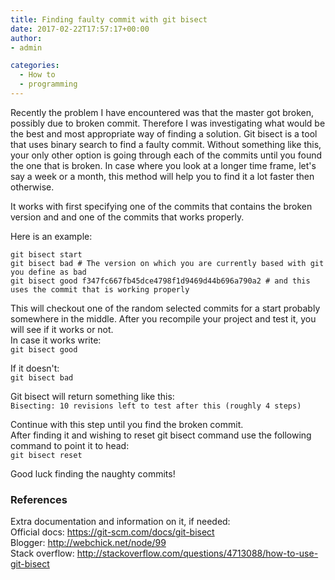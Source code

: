 ```yaml
---
title: Finding faulty commit with git bisect
date: 2017-02-22T17:57:17+00:00
author:
- admin

categories:
  - How to
  - programming
---
```

Recently the problem I have encountered was that the master got broken, possibly due to broken commit. Therefore I was investigating what would be the best and most appropriate way of finding a solution. Git bisect is a tool that uses binary search to find a faulty commit. Without something like this, your only other option is going through each of the commits until you found the one that is broken. In case where you look at a longer time frame, let's say a week or a month, this method will help you to find it a lot faster then otherwise.

It works with first specifying one of the commits that contains the broken version and and one of the commits that works properly.

Here is an example:

```
git bisect start
git bisect bad # The version on which you are currently based with git you define as bad
git bisect good f347fc667fb45dce4798f1d9469d44b696a790a2 # and this uses the commit that is working properly
```

This will checkout one of the random selected commits for a start probably somewhere in the middle. After you recompile your project and test it, you will see if it works or not.  
In case it works write:  
`
git bisect good
` 

If it doesn't:  
`
git bisect bad
` 

Git bisect will return something like this:  
`Bisecting: 10 revisions left to test after this (roughly 4 steps)`

Continue with this step until you find the broken commit.  
After finding it and wishing to reset git bisect command use the following command to point it to head:  
`git bisect reset`

Good luck finding the naughty commits!

### References

Extra documentation and information on it, if needed:  
Official docs: <https://git-scm.com/docs/git-bisect>  
Blogger: <http://webchick.net/node/99>  
Stack overflow: <http://stackoverflow.com/questions/4713088/how-to-use-git-bisect>